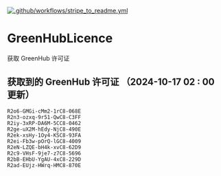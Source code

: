 [![.github/workflows/stripe_to_readme.yml](https://github.com/zjx-kimi/GreenHubLicence/actions/workflows/stripe_to_readme.yml/badge.svg)](https://github.com/zjx-kimi/GreenHubLicence/actions/workflows/stripe_to_readme.yml)
# GreenHubLicence
获取 GreenHub 许可证
## 获取到的 GreenHub 许可证 （2024-10-17 02 : 00 更新）
```
R2o6-GMGi-cMm2-1rC8-068E
R2n3-ozxq-9r51-QwC8-C3FF
R2iy-3xRP-DA6M-5CC8-0462
R2ge-uX2M-hEdy-NjC8-490E
R2ek-xsHy-1Oy4-KSC8-93FA
R2ei-Fb3w-pOrQ-lGC8-4009
R2eN-LZQE-bH4k-xvC8-62D9
R2c9-VHsF-9je7-z7C8-5696
R2bB-EHbU-YgAU-4xC8-229D
R2ad-EUjz-HWrq-HMC8-870E
```
